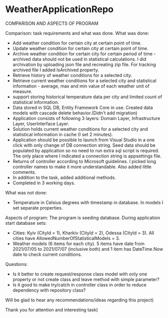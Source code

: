 # WeatherApplicationRepo

COMPARISON AND ASPECTS OF PROGRAM

Comparison: task requirements and what was done.
What was done:
- Add weather condition for certain city at certain point of time.
- Update weather condition for certain city at certain point of time.
- Archive weather condition for certain city for certain period of time - archived data should not be used in statistical calculations. I did archivation by uploading json file and recreating zip file. For tracking archived file I added IsArchived property.
- Retrieve history of weather conditions for a selected city.
- Retrieve current weather conditions for a selected city and statistical information - average, max and min value of each weather unit of measure.
- support storing historical temperature data per city and limited count of statistical information.
- Data stored in SQL DB, Entity Framework Core in use. Created data models with cascade delete behavior.(Didn't add migration)
- Application consists of following 3 layers: Domain Layer, Infrastructure Layer, UserInterface Layer.
- Solution holds current weather conditions for a selected city and statistical information in cache (I set 2 minutes).
- Application should be possible to launch from Visual Studio in a one click with only change of DB connection string. Seed data should be populated by application so no need to run extra sql script is required. The only place where I indicated a connection string is appsettings file.
- Returns of controller according to Microsoft guidelines. I picked long controller names to make it more understandable. Also added little comments.
- In addition to the task, added additional methods.
- Completed in 3 working days.

What was not done:
- Temperature in Celsius degrees with timestamp in database. In models I set separate properties.

Aspects of program:
The program is seeding database. During application start database sets:
- Cities: Kyiv (CityId = 1), Kharkiv (CityId = 2), Odessa (CityId = 3). All cities have AllowedNumberOfStatisticalModels = 3.
- Weather models (6 items for each city).
5 items have date from 2021/07/05 to 2021/07/07 (inclusive both) and 1 item has DateTime.Now date to check current conditions.

Questions:
- Is it better to create request/response class model with only one property or not create class and leave method with simple parameter?
- Is it good to make try/catch in controller class in order to reduce dependency with repository class?

Will be glad to hear any recommendations/ideas regarding this project)

Thank you for attention and interesting task)

